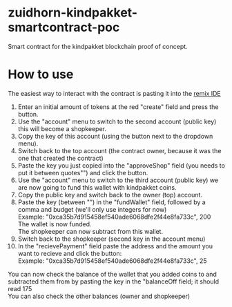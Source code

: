 # zuidhorn-kindpakket-smartcontract-poc
Smart contract for the kindpakket blockchain proof of concept.

# How to use
The easiest way to interact with the contract is pasting it into the [remix IDE](https://ethereum.github.io/browser-solidity/)

1. Enter an initial amount of tokens at the red "create" field and press the button.
2. Use the "account" menu to switch to the second account (public key) this will become a shopkeeper.
3. Copy the key of this account (using the button next to the dropdown menu).
4. Switch back to the top account (the contract owner, because it was the one that created the contract)
5. Paste the key you just copied into the "approveShop" field (you needs to put it between quotes"") and click the button.
6. Use the "account" menu to switch to the third account (public key) we are now going to fund this wallet with kindpakket coins.
7. Copy the public key and switch back to the owner (top) account.
8. Paste the key (between "") in the "fundWallet" field, followed by a comma and budget (we'll only use integers for now)  
Example: "0xca35b7d915458ef540ade6068dfe2f44e8fa733c", 200  
The wallet is now funded.  
The shopkeeper can now subtract from this wallet.
9. Switch back to the shopkeeper (second key in the account menu)
10. In the "recievePayment" field paste the address and the amount you want to recieve and click the button:  
Example: "0xca35b7d915458ef540ade6068dfe2f44e8fa733c", 25  

You can now check the balance of the wallet that you added coins to and subtracted them from by pasting the key in the "balanceOff field; it should read 175  
You can also check the other balances (owner and shopkeeper)
